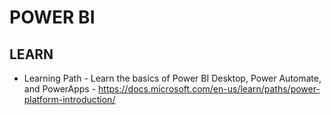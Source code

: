 # POWER BI

## LEARN

* Learning Path - Learn the basics of Power BI Desktop, Power Automate, and PowerApps - https://docs.microsoft.com/en-us/learn/paths/power-platform-introduction/